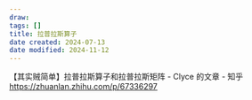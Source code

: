 ```yaml
---
draw:
tags: []
title: 拉普拉斯算子
date created: 2024-07-13
date modified: 2024-11-12
---
```


【其实贼简单】拉普拉斯算子和拉普拉斯矩阵 - Clyce 的文章 - 知乎  
https://zhuanlan.zhihu.com/p/67336297
